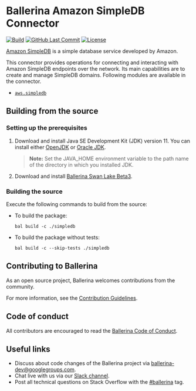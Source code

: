 # Ballerina Amazon SimpleDB Connector

[![Build](https://github.com/ballerina-platform/module-ballerinax-aws.simpledb/workflows/CI/badge.svg)](https://github.com/ballerina-platform/module-ballerinax-aws.simpledb/actions?query=workflow%3ACI)
[![GitHub Last Commit](https://img.shields.io/github/last-commit/ballerina-platform/module-ballerinax-aws.simpledb.svg)](https://github.com/ballerina-platform/module-ballerinax-aws.simpledb/commits/master)
[![License](https://img.shields.io/badge/License-Apache%202.0-blue.svg)](https://opensource.org/licenses/Apache-2.0)

[Amazon SimpleDB](https://aws.amazon.com/simpledb/) is a simple database service developed by Amazon.

This connector provides operations for connecting and interacting with Amazon SimpleDB endpoints over the network. Its main capabilities are to create and manage SimpleDB domains. Following modules are available in the connector. 

- [`aws.simpledb`](simpledb/Module.md)

## Building from the source
### Setting up the prerequisites

1. Download and install Java SE Development Kit (JDK) version 11. You can install either [OpenJDK](https://adoptopenjdk.net/) or [Oracle JDK](https://www.oracle.com/java/technologies/javase-jdk11-downloads.html).

    > **Note:** Set the JAVA_HOME environment variable to the path name of the directory in which you installed JDK.

2. Download and install [Ballerina Swan Lake Beta3](https://ballerina.io/). 

### Building the source
Execute the following commands to build from the source:

* To build the package:
    ```    
    bal build -c ./simpledb
    ```
* To build the package without tests:
    ```
    bal build -c --skip-tests ./simpledb
    ```
## Contributing to Ballerina
As an open source project, Ballerina welcomes contributions from the community. 

For more information, see the [Contribution Guidelines](https://github.com/ballerina-platform/ballerina-lang/blob/master/CONTRIBUTING.md).

## Code of conduct
All contributors are encouraged to read the [Ballerina Code of Conduct](https://ballerina.io/code-of-conduct).

## Useful links
* Discuss about code changes of the Ballerina project via [ballerina-dev@googlegroups.com](mailto:ballerina-dev@googlegroups.com).
* Chat live with us via our [Slack channel](https://ballerina.io/community/slack/).
* Post all technical questions on Stack Overflow with the [#ballerina](https://stackoverflow.com/questions/tagged/ballerina) tag.
